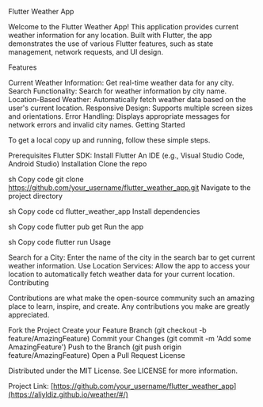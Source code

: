 Flutter Weather App

Welcome to the Flutter Weather App! This application provides current weather information for any location. Built with Flutter, the app demonstrates the use of various Flutter features, such as state management, network requests, and UI design.

Features

Current Weather Information: Get real-time weather data for any city.
Search Functionality: Search for weather information by city name.
Location-Based Weather: Automatically fetch weather data based on the user's current location.
Responsive Design: Supports multiple screen sizes and orientations.
Error Handling: Displays appropriate messages for network errors and invalid city names.
Getting Started

To get a local copy up and running, follow these simple steps.

Prerequisites
Flutter SDK: Install Flutter
An IDE (e.g., Visual Studio Code, Android Studio)
Installation
Clone the repo

sh
Copy code
git clone https://github.com/your_username/flutter_weather_app.git
Navigate to the project directory

sh
Copy code
cd flutter_weather_app
Install dependencies

sh
Copy code
flutter pub get
Run the app

sh
Copy code
flutter run
Usage

Search for a City: Enter the name of the city in the search bar to get current weather information.
Use Location Services: Allow the app to access your location to automatically fetch weather data for your current location.
Contributing

Contributions are what make the open-source community such an amazing place to learn, inspire, and create. Any contributions you make are greatly appreciated.

Fork the Project
Create your Feature Branch (git checkout -b feature/AmazingFeature)
Commit your Changes (git commit -m 'Add some AmazingFeature')
Push to the Branch (git push origin feature/AmazingFeature)
Open a Pull Request
License

Distributed under the MIT License. See LICENSE for more information.

Project Link: [https://github.com/your_username/flutter_weather_app](https://aliyldiz.github.io/weather/#/)
